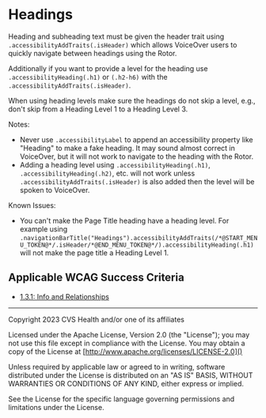 # Headings
Heading and subheading text must be given the header trait using `.accessibilityAddTraits(.isHeader)` which allows VoiceOver users to quickly navigate between headings using the Rotor.

Additionally if you want to provide a level for the heading use `.accessibilityHeading(.h1)` or `(.h2-h6)` with the `.accessibilityAddTraits(.isHeader)`. 

When using heading levels make sure the headings do not skip a level, e.g., don't skip from a Heading Level 1 to a Heading Level 3.

Notes:

* Never use `.accessibilityLabel` to append an accessibility property like "Heading" to make a fake heading. It may sound almost correct in VoiceOver, but it will not work to navigate to the heading with the Rotor.
* Adding a heading level using `.accessibilityHeading(.h1)`, `.accessibilityHeading(.h2)`, etc. will not work unless `.accessibilityAddTraits(.isHeader)` is also added then the level will be spoken to VoiceOver.

Known Issues:
* You can't make the Page Title heading have a heading level. For example using `.navigationBarTitle("Headings").accessibilityAddTraits(/*@START_MENU_TOKEN@*/.isHeader/*@END_MENU_TOKEN@*/).accessibilityHeading(.h1)` will not make the page title a Heading Level 1.

## Applicable WCAG Success Criteria
- [1.3.1: Info and Relationships](https://www.w3.org/WAI/WCAG22/Understanding/info-and-relationships.html)

----

Copyright 2023 CVS Health and/or one of its affiliates

Licensed under the Apache License, Version 2.0 (the "License");
you may not use this file except in compliance with the License.
You may obtain a copy of the License at
[http://www.apache.org/licenses/LICENSE-2.0]()

Unless required by applicable law or agreed to in writing, software
distributed under the License is distributed on an "AS IS" BASIS,
WITHOUT WARRANTIES OR CONDITIONS OF ANY KIND, either express or implied.

See the License for the specific language governing permissions and
limitations under the License.
